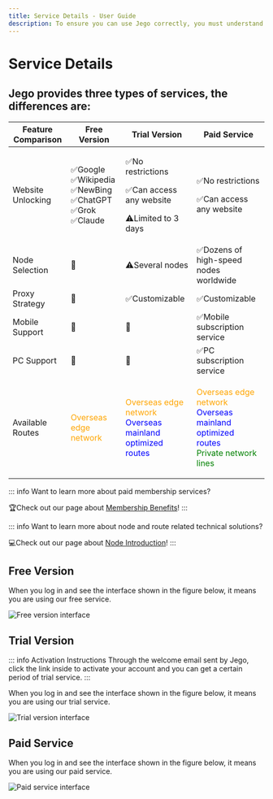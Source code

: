 ```yaml
---
title: Service Details - User Guide
description: To ensure you can use Jego correctly, you must understand the types of services provided by Jego.
---
```


# Service Details

## Jego provides three types of services, the differences are:

| Feature Comparison | Free Version | Trial Version | Paid Service |
| ---- | ---- | ---- | ---- |
| Website Unlocking | <p>✅Google<br>✅Wikipedia<br>✅NewBing<br>✅ChatGPT<br>✅Grok<br>✅Claude</p> | <p>✅No restrictions</p><p>✅Can access any website</p><p>⚠️Limited to 3 days</p> | <p>✅No restrictions</p><p>✅Can access any website</p> |
| Node Selection | 🚫 | ⚠️Several nodes | ✅Dozens of high-speed nodes worldwide |
| Proxy Strategy | 🚫 | ✅Customizable | ✅Customizable |
| Mobile Support | 🚫 | 🚫 | ✅Mobile subscription service |
| PC Support | 🚫 | 🚫 | ✅PC subscription service |
| Available Routes | <span style="color:orange;">Overseas edge network</span> | <p><span style="color:orange;">Overseas edge network</span><br><span style="color:blue;">Overseas mainland optimized routes</span></p> | <p><span style="color:orange;">Overseas edge network</span><br><span style="color:blue;">Overseas mainland optimized routes</span><br><span style="color:green;">Private network lines</span></p> |

::: info Want to learn more about paid membership services?

🏆Check out our page about [Membership Benefits](/en/membership/benefits)!
:::

::: info Want to learn more about node and route related technical solutions?

💻Check out our page about [Node Introduction](/en/guide/nodes)!
:::

## Free Version

When you log in and see the interface shown in the figure below, it means you are using our free service.

<img src="/images/image_spaces_2FtaiByLw8cj0IZKJTlaiM_2Fuploads_2FNLG3eiq1aT1jbzIlJMK6_2Fimage_3.png" alt="Free version interface">

## Trial Version

::: info Activation Instructions
Through the welcome email sent by Jego, click the link inside to activate your account and you can get a certain period of trial service.
:::

When you log in and see the interface shown in the figure below, it means you are using our trial service.

<img src="/images/image_spaces_2FtaiByLw8cj0IZKJTlaiM_2Fuploads_2FtEG00TYt5A6V6Bv3qtID_2Fimage_2.png" alt="Trial version interface">

## Paid Service

When you log in and see the interface shown in the figure below, it means you are using our paid service.

<img src="/images/image_spaces_2FtaiByLw8cj0IZKJTlaiM_2Fuploads_2FhrnVGhPqgh111EAOaSwA_2Fimage_2.png" alt="Paid service interface"> 